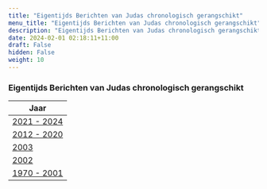 ```yaml
---
title: "Eigentijds Berichten van Judas chronologisch gerangschikt"
menu_title: "Eigentijds Berichten van Judas chronologisch gerangschikt"
description: "Eigentijds Berichten van Judas chronologisch gerangschikt"
date: 2024-02-01 02:18:11+11:00
draft: False
hidden: False
weight: 10
---
```

### Eigentijds Berichten van Judas chronologisch gerangschikt

| **Jaar**
|---
| [2021 - 2024](/5-nl-judas-messages/5-1-nl-cont-judas-messages-by-date/5-1-5-nl-judas-messages-2021-2024/)
| [2012 - 2020](/5-nl-judas-messages/5-1-nl-cont-judas-messages-by-date/5-1-4-nl-judas-messages-2012-2020/)
| [2003](/5-nl-judas-messages/5-1-nl-cont-judas-messages-by-date/5-1-3-nl-judas-messages-2003/)
| [2002](/5-nl-judas-messages/5-1-nl-cont-judas-messages-by-date/5-1-2-nl-judas-messages-2002/)
| [1970 - 2001](/5-nl-judas-messages/5-1-nl-cont-judas-messages-by-date/5-1-1-nl-judas-messages-1970-2001/)

